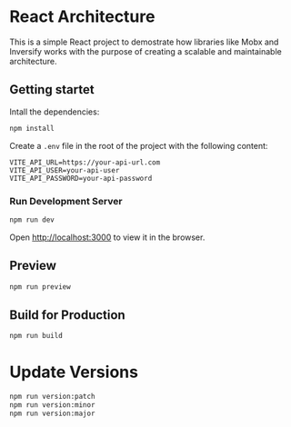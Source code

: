 # React Architecture

This is a simple React project to demostrate how libraries like Mobx and Inversify works with the purpose of creating a scalable and maintainable architecture.

## Getting startet

Intall the dependencies:

```bash
npm install
```

Create a `.env` file in the root of the project with the following content:

```env
VITE_API_URL=https://your-api-url.com
VITE_API_USER=your-api-user
VITE_API_PASSWORD=your-api-password
```

### Run Development Server

```bash
npm run dev
```

Open [http://localhost:3000](http://localhost:3000) to view it in the browser.

## Preview

```bash
npm run preview
```

## Build for Production

```bash
npm run build
```

# Update Versions

```bash
npm run version:patch
npm run version:minor
npm run version:major
```